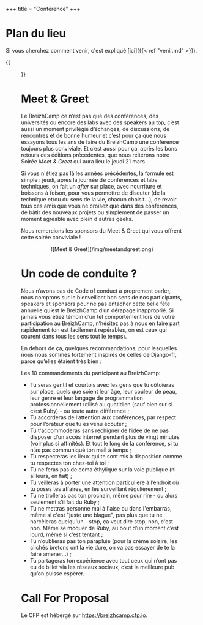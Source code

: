+++
title = "Conférence"
+++

# Plan du lieu

Si vous cherchez comment venir, c'est expliqué [ici]({{< ref "venir.md" >}}).

{{<figure src="/img/plan-lieu.png" title="Plan du batiment 2A" class="figure-center">}}


# Meet & Greet

Le BreizhCamp ce n’est pas que des conférences, des universités ou encore des labs avec des speakers au top, c’est aussi un moment privilégié d’échanges, de discussions, de rencontres et de bonne humeur et c’est pour ça que nous essayons tous les ans de faire du BreizhCamp une conférence toujours plus conviviale. Et c’est aussi pour ça, après les bons retours des éditions précédentes, que nous réitérons notre Soirée *Meet & Greet* qui aura lieu le jeudi 21 mars.

Si vous n'étiez pas là les années précédentes, la formule est simple : jeudi, après la journée de conférences et labs techniques, on fait un *after* sur place, avec nourriture et boissons à foison, pour vous permettre de discuter (de la technique et/ou du sens de la vie, chacun choisit…), de revoir tous ces amis que vous ne croisez que dans des conférences, de bâtir des nouveaux projets ou simplement de passer un moment agréable avec plein d'autres geeks.

Nous remercions les sponsors du Meet & Greet qui vous offrent cette soirée conviviale !

<center>
![Meet & Greet](/img/meetandgreet.png)
</center>


# Un code de conduite ?

Nous n’avons pas de Code of conduct à proprement parler, nous comptons sur le bienveillant bon sens de nos participants, speakers et sponsors pour ne pas entacher cette belle fête annuelle qu’est le BreizhCamp d’un dérapage inapproprié.  Si jamais vous étiez témoin d’un tel comportement lors de votre participation au BreizhCamp, n’hésitez pas à nous en faire part rapidement (on est facilement repérables, on est ceux qui courent dans tous les sens tout le temps).

En dehors de ça, quelques recommandations, pour lesquelles nous nous sommes fortement inspirés de celles de  Django-fr, parce qu’elles étaient très bien :

Les 10 commandements du participant au BreizhCamp:

* Tu seras gentil et courtois avec les gens que tu côtoieras sur place, quels que soient leur âge, leur couleur de peau, leur genre et leur langage de programmation professionnellement utilisé au quotidien (sauf bien sur si c’est <span class="language-troll">Ruby</span>) - ou toute autre différence ;
* Tu accorderas de l’attention aux conférences, par respect pour l’orateur que tu es venu écouter ;
* Tu t'accommoderas sans rechigner de l’idée de ne pas disposer d’un accès internet pendant plus de vingt minutes (voir plus si affinités). Et tout le long de la conférence, si tu n’as pas communiqué ton mail à temps ;
* Tu respecteras les lieux qui te sont mis à disposition comme tu respectes ton chez-toi à toi ;
* Tu ne feras pas de coma éthylique sur la voie publique (ni ailleurs, en fait) ;
* Tu veilleras à porter une attention particulière à l’endroit où tu poses tes affaires, en les surveillant régulièrement ;
* Tu ne trolleras pas ton prochain, même pour rire - ou alors seulement s’il fait du <span class="language-troll">Ruby</span> ;
* Tu ne mettras personne mal à l'aise ou dans l'embarras, même si c'est "juste une blague", pas plus que tu ne harcèleras quelqu'un - stop, ça veut dire stop, non, c'est non. Même se moquer de <span class="language-troll">Ruby</span>, au bout d’un moment c’est lourd, même si c’est tentant ;
* Tu n’oublieras pas ton parapluie (pour la crème solaire, les clichés bretons ont la vie dure, on va pas essayer de te la faire amener…) ;
* Tu partageras ton expérience avec tout ceux qui n’ont pas eu de billet via les réseaux sociaux, c’est la meilleure pub qu’on puisse espérer.

# Call For Proposal

Le CFP est hébergé sur https://breizhcamp.cfp.io.

